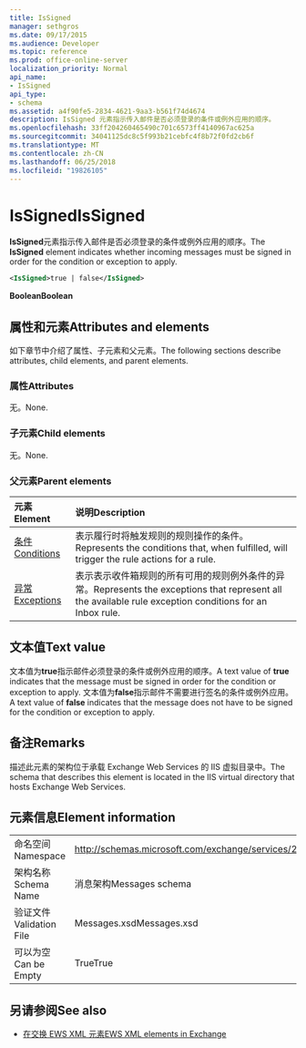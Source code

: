 ```yaml
---
title: IsSigned
manager: sethgros
ms.date: 09/17/2015
ms.audience: Developer
ms.topic: reference
ms.prod: office-online-server
localization_priority: Normal
api_name:
- IsSigned
api_type:
- schema
ms.assetid: a4f90fe5-2834-4621-9aa3-b561f74d4674
description: IsSigned 元素指示传入邮件是否必须登录的条件或例外应用的顺序。
ms.openlocfilehash: 33ff204260465490c701c6573ff4140967ac625a
ms.sourcegitcommit: 34041125dc8c5f993b21cebfc4f8b72f0fd2cb6f
ms.translationtype: MT
ms.contentlocale: zh-CN
ms.lasthandoff: 06/25/2018
ms.locfileid: "19826105"
---
```

# <a name="issigned"></a><span data-ttu-id="8a3da-103">IsSigned</span><span class="sxs-lookup"><span data-stu-id="8a3da-103">IsSigned</span></span>

<span data-ttu-id="8a3da-104">**IsSigned**元素指示传入邮件是否必须登录的条件或例外应用的顺序。</span><span class="sxs-lookup"><span data-stu-id="8a3da-104">The **IsSigned** element indicates whether incoming messages must be signed in order for the condition or exception to apply.</span></span> 
  
```XML
<IsSigned>true | false</IsSigned>
```

 <span data-ttu-id="8a3da-105">**Boolean**</span><span class="sxs-lookup"><span data-stu-id="8a3da-105">**Boolean**</span></span>
## <a name="attributes-and-elements"></a><span data-ttu-id="8a3da-106">属性和元素</span><span class="sxs-lookup"><span data-stu-id="8a3da-106">Attributes and elements</span></span>

<span data-ttu-id="8a3da-107">如下章节中介绍了属性、子元素和父元素。</span><span class="sxs-lookup"><span data-stu-id="8a3da-107">The following sections describe attributes, child elements, and parent elements.</span></span>
  
### <a name="attributes"></a><span data-ttu-id="8a3da-108">属性</span><span class="sxs-lookup"><span data-stu-id="8a3da-108">Attributes</span></span>

<span data-ttu-id="8a3da-109">无。</span><span class="sxs-lookup"><span data-stu-id="8a3da-109">None.</span></span>
  
### <a name="child-elements"></a><span data-ttu-id="8a3da-110">子元素</span><span class="sxs-lookup"><span data-stu-id="8a3da-110">Child elements</span></span>

<span data-ttu-id="8a3da-111">无。</span><span class="sxs-lookup"><span data-stu-id="8a3da-111">None.</span></span>
  
### <a name="parent-elements"></a><span data-ttu-id="8a3da-112">父元素</span><span class="sxs-lookup"><span data-stu-id="8a3da-112">Parent elements</span></span>

|<span data-ttu-id="8a3da-113">**元素**</span><span class="sxs-lookup"><span data-stu-id="8a3da-113">**Element**</span></span>|<span data-ttu-id="8a3da-114">**说明**</span><span class="sxs-lookup"><span data-stu-id="8a3da-114">**Description**</span></span>|
|:-----|:-----|
|[<span data-ttu-id="8a3da-115">条件</span><span class="sxs-lookup"><span data-stu-id="8a3da-115">Conditions</span></span>](conditions.md) <br/> |<span data-ttu-id="8a3da-116">表示履行时将触发规则的规则操作的条件。</span><span class="sxs-lookup"><span data-stu-id="8a3da-116">Represents the conditions that, when fulfilled, will trigger the rule actions for a rule.</span></span>  <br/> |
|[<span data-ttu-id="8a3da-117">异常</span><span class="sxs-lookup"><span data-stu-id="8a3da-117">Exceptions</span></span>](exceptions.md) <br/> |<span data-ttu-id="8a3da-118">表示表示收件箱规则的所有可用的规则例外条件的异常。</span><span class="sxs-lookup"><span data-stu-id="8a3da-118">Represents the exceptions that represent all the available rule exception conditions for an Inbox rule.</span></span>  <br/> |
   
## <a name="text-value"></a><span data-ttu-id="8a3da-119">文本值</span><span class="sxs-lookup"><span data-stu-id="8a3da-119">Text value</span></span>

<span data-ttu-id="8a3da-120">文本值为**true**指示邮件必须登录的条件或例外应用的顺序。</span><span class="sxs-lookup"><span data-stu-id="8a3da-120">A text value of **true** indicates that the message must be signed in order for the condition or exception to apply.</span></span> <span data-ttu-id="8a3da-121">文本值为**false**指示邮件不需要进行签名的条件或例外应用。</span><span class="sxs-lookup"><span data-stu-id="8a3da-121">A text value of **false** indicates that the message does not have to be signed for the condition or exception to apply.</span></span> 
  
## <a name="remarks"></a><span data-ttu-id="8a3da-122">备注</span><span class="sxs-lookup"><span data-stu-id="8a3da-122">Remarks</span></span>

<span data-ttu-id="8a3da-123">描述此元素的架构位于承载 Exchange Web Services 的 IIS 虚拟目录中。</span><span class="sxs-lookup"><span data-stu-id="8a3da-123">The schema that describes this element is located in the IIS virtual directory that hosts Exchange Web Services.</span></span>
  
## <a name="element-information"></a><span data-ttu-id="8a3da-124">元素信息</span><span class="sxs-lookup"><span data-stu-id="8a3da-124">Element information</span></span>

|||
|:-----|:-----|
|<span data-ttu-id="8a3da-125">命名空间</span><span class="sxs-lookup"><span data-stu-id="8a3da-125">Namespace</span></span>  <br/> |http://schemas.microsoft.com/exchange/services/2006/messages  <br/> |
|<span data-ttu-id="8a3da-126">架构名称</span><span class="sxs-lookup"><span data-stu-id="8a3da-126">Schema Name</span></span>  <br/> |<span data-ttu-id="8a3da-127">消息架构</span><span class="sxs-lookup"><span data-stu-id="8a3da-127">Messages schema</span></span>  <br/> |
|<span data-ttu-id="8a3da-128">验证文件</span><span class="sxs-lookup"><span data-stu-id="8a3da-128">Validation File</span></span>  <br/> |<span data-ttu-id="8a3da-129">Messages.xsd</span><span class="sxs-lookup"><span data-stu-id="8a3da-129">Messages.xsd</span></span>  <br/> |
|<span data-ttu-id="8a3da-130">可以为空</span><span class="sxs-lookup"><span data-stu-id="8a3da-130">Can be Empty</span></span>  <br/> |<span data-ttu-id="8a3da-131">True</span><span class="sxs-lookup"><span data-stu-id="8a3da-131">True</span></span>  <br/> |
   
## <a name="see-also"></a><span data-ttu-id="8a3da-132">另请参阅</span><span class="sxs-lookup"><span data-stu-id="8a3da-132">See also</span></span>



- [<span data-ttu-id="8a3da-133">在交换 EWS XML 元素</span><span class="sxs-lookup"><span data-stu-id="8a3da-133">EWS XML elements in Exchange</span></span>](ews-xml-elements-in-exchange.md)

